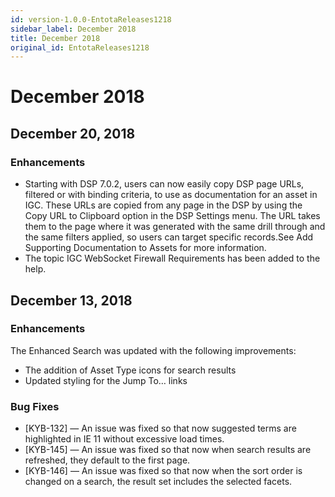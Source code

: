 ```yaml
---
id: version-1.0.0-EntotaReleases1218
sidebar_label: December 2018
title: December 2018
original_id: EntotaReleases1218
---
```


# December 2018

## December 20, 2018

### Enhancements
* Starting with DSP 7.0.2, users can now easily copy DSP page URLs, filtered or with binding criteria, to use as documentation for an asset in IGC. These URLs are copied from any page in the DSP by using the Copy URL to Clipboard option in the DSP Settings menu. The URL takes them to the page where it was generated with the same drill through and the same filters applied, so users can target specific records.See Add Supporting Documentation to Assets for more information.
* The topic IGC WebSocket Firewall Requirements has been added to the help.

## December 13, 2018
### Enhancements
The Enhanced Search was updated with the following improvements:

* The addition of Asset Type icons for search results
* Updated styling for the Jump To… links

### Bug Fixes
* [KYB-132] — An issue was fixed so that now suggested terms are highlighted in IE 11 without excessive load times.
* [KYB-145] — An issue was fixed so that now when search results are refreshed, they default to the first page.
* [KYB-146] — An issue was fixed so that now when the sort order is changed on a search, the result set includes the selected facets.